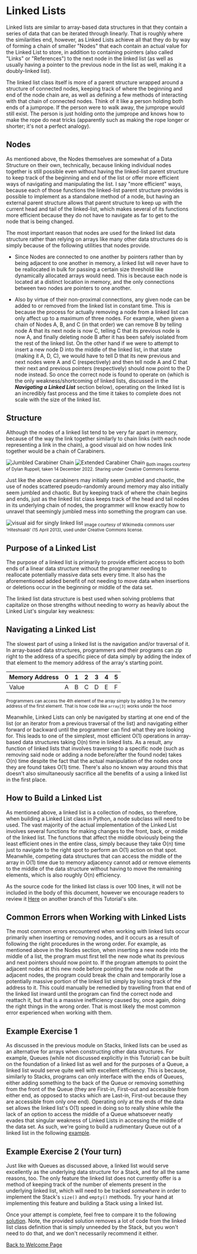 # Linked Lists
Linked lists are similar to array-based data structures in that they contain a series of data that can be iterated through linearly. That is roughly where the similarities end, however, as Linked Lists achieve all that they do by way of forming a chain of smaller "Nodes" that each contain an actual value for the Linked List to store, in addition to containing pointers (also called "Links" or "References") to the next node in the linked list (as well as usually having a pointer to the previous node in the list as well, making it a doubly-linked list).

The linked list class itself is more of a parent structure wrapped around a structure of connected nodes, keeping track of where the beginning and end of the node chain are, as well as defining a few methods of interacting with that chain of connected nodes. Think of it like a person holding both ends of a jumprope. If the person were to walk away, the jumprope would still exist. The person is just holding onto the jumprope and knows how to make the rope do neat tricks (apparently such as making the rope longer or shorter; it's not a perfect analogy).

## Nodes
As mentioned above, the Nodes themselves are somewhat of a Data Structure on their own, technically, because linking individual nodes together is still possible even without having the linked-list parent structure to keep track of the beginning and end of the list or offer more efficient ways of navigating and manipulating the list. I say "more efficient" ways, because each of those functions the linked-list parent structure provides is possible to implement as a standalone method of a node, but having an external parent structure allows that parent structure to keep up with the current head and tail of the linked-list, which makes several of its functions more efficient because they do not have to navigate as far to get to the node that is being changed.

The most important reason that nodes are used for the linked list data structure rather than relying on arrays like many other data structures do is simply because of the following utilities that nodes provide.

* Since Nodes are connected to one another by pointers rather than by being adjacent to one another in memory, a linked list will never have to be reallocated in bulk for passing a certain size threshold like dynamically allocated arrays would need. This is because each node is located at a distinct location in memory, and the only connections between two nodes are pointers to one another.

* Also by virtue of their non-proximal connections, any given node can be added to or removed from the linked list in constant time. This is because the process for actually removing a node from a linked list can only affect up to a maximum of three nodes. For example, when given a chain of Nodes A, B, and C (in that order) we can remove B by telling node A that its next node is now C, telling C that its previous node is now A, and finally deleting node B after it has been safely isolated from the rest of the linked list. On the other hand if we were to attempt to insert a new node D into the middle of the linked list, in that state (making it A, D, C), we would have to tell D that its new previous and next nodes were A and C (respectively) and then tell node A and C that their next and previous pointers (respectively) should now point to the D node instead. So once the correct node is found to operate on (which is the only weakness/shortcoming of linked lists, discussed in the ***Navigating a Linked List*** section below), operating on the linked list is an incredibly fast process and the time it takes to complete does not scale with the size of the linked list.

## Structure
Although the nodes of a linked list tend to be very far apart in memory, because of the way the link together similarly to chain links (with each node representing a link in the chain), a good visual aid on how nodes link together would be a chain of Carabiners.

![Jumbled Carabiner Chain](images/carabiners_jumbled.jpg)
![Extended Carabiner Chain](images/carabiners_stretched.jpg)
<sub>Both images courtesy of Dylan Ruppell, taken 14 December 2022. Sharing under Creative Commons license.</sub>

Just like the above carabiners may initially seem jumbled and chaotic, the use of nodes scattered pseudo-randomly around memory may also initially seem jumbled and chaotic. But by keeping track of where the chain begins and ends, just as the linked list class keeps track of the head and tail nodes in its underlying chain of nodes, the programmer will know exactly how to unravel that seemingly jumbled mess into something the program can use.

![visual aid for singly linked list](images/Linked_list_data_format.jpg)
<sub>image courtesy of Wikimedia commons user 'Hiteshsaldi' (15 April 2013), used under Creative Commons license.</sub>

## Purpose of a Linked List
The purpose of a linked list is primarily to provide efficient access to both ends of a linear data structure without the programmer needing to reallocate potentially massive data sets every time. It also has the aforementioned added benefit of not needing to move data when insertions or deletions occur in the beginning or middle of the data set.

The linked list data structure is best used when solving problems that capitalize on those strengths without needing to worry as heavily about the Linked List's singular key weakness:

## Navigating a Linked List
The slowest part of using a linked list is the navigation and/or traversal of it. In array-based data structures, programmers and their programs can zip right to the address of a specific piece of data simply by adding the index of that element to the memory address of the array's starting point.

Memory Address|0|1|2|3|4|5
-|-|-|-|-|-|-
Value|A|B|C|D|E|F

<sub>Programmers can access the 4th element of the array simply by adding 3 to the memory address of the first element. That is how code like `array[3]` works under the hood</sub>

Meanwhile, Linked Lists can only be navigated by starting at one end of the list (or an iterator from a previous traversal of the list) and navigating either forward or backward until the programmer can find what they are looking for. This leads to one of the simplest, most efficient O(1) operations in array-based data structures taking O(n) time in linked lists. As a result, any function of linked lists that involves traversing to a specific node (such as removing said node or adding a node before/after the found node) takes O(n) time despite the fact that the actual manipulation of the nodes once they are found takes O(1) time. There's also no known way around this that doesn't also simultaneously sacrifice all the benefits of a using a linked list in the first place.

## How to Build a Linked List
As mentioned above, a linked list is a collection of nodes, so therefore, when building a Linked List class in Python, a node subclass will need to be used. The vast majority of the actual implementation of the Linked List involves several functions for making changes to the front, back, or middle of the linked list. The functions that affect the middle obviously being the least efficient ones in the entire class, simply because they take O(n) time just to navigate to the right spot to perform an O(1) action on that spot. Meanwhile, competing data structures that can access the middle of the array in O(1) time due to memory adjacency cannot add or remove elements to the middle of the data structure without having to move the remaining elements, which is also roughly O(n) efficiency.

As the source code for the linked list class is over 100 lines, it will not be included in the body of this document, however we encourage readers to review it [Here](example_source/2_0_linked_list.py) on another branch of this Tutorial's site.

## Common Errors when Working with Linked Lists
The most common errors encountered when working with linked lists occur primarily when inserting or removing nodes, and it occurs as a result of following the right procedures in the wrong order. For example, as mentioned above in the Nodes section, when inserting a new node into the middle of a list, the program must first tell the new node what its previous and next pointers should now point to. If the program attempts to point the adjacent nodes at this new node before pointing the new node at the adjacent nodes, the program could break the chain and temporarily lose a potentially massive portion of the linked list simply by losing track of the address to it. This could manually be remedied by travelling from that end of the linked list inward until the program can find the correct node and reattach it, but that is a massive inefficiency caused by, once again, doing the right things in the wrong order. That is most likely the most common error experienced when working with them.

## Example Exercise 1
As discussed in the previous module on Stacks, linked lists can be used as an alternative for arrays when constructing other data structures. For example, Queues (while not discussed explicitly in this Tutorial) can be built on the foundation of a linked list as well and for the purposes of a Queue, a linked list would serve quite well with excellent efficiency. This is because, similarly to Stacks, programs can only interface with the ends of Queues, either adding something to the back of the Queue or removing something from the front of the Queue (they are First-in, First-out and accessible from either end, as opposed to stacks which are Last-in, First-out because they are accessible from only one end). Operating only at the ends of the data set allows the linked list's O(1) speed in doing so to really shine while the lack of an option to access the middle of a Queue whatsoever neatly evades that singular weakness of Linked Lists in accessing the middle of the data set. As such, we're going to build a rudimentary Queue out of a linked list in the following [example](example_source/2_1_linked_list_queue.py).

## Example Exercise 2 (Your turn)
Just like with Queues as discussed above, a linked list would serve excellently as the underlying data structure for a Stack, and for all the same reasons, too. The only feature the linked list does not currently offer is a method of keeping track of the number of elements present in the underlying linked list, which will need to be tracked *somewhere* in order to implement the Stack's `size()` and `empty()` methods. Try your hand at implementing this feature and building a Stack using a linked list.

Once your attempt is complete, feel free to compare it to the following [solution](solutions/2_2_solution.py). Note, the provided solution removes a lot of code from the linked list class definition that is simply unneeded by the Stack, but you won't need to do that, and we don't necessarily recommend it either.

[Back to Welcome Page](0-welcome.md)